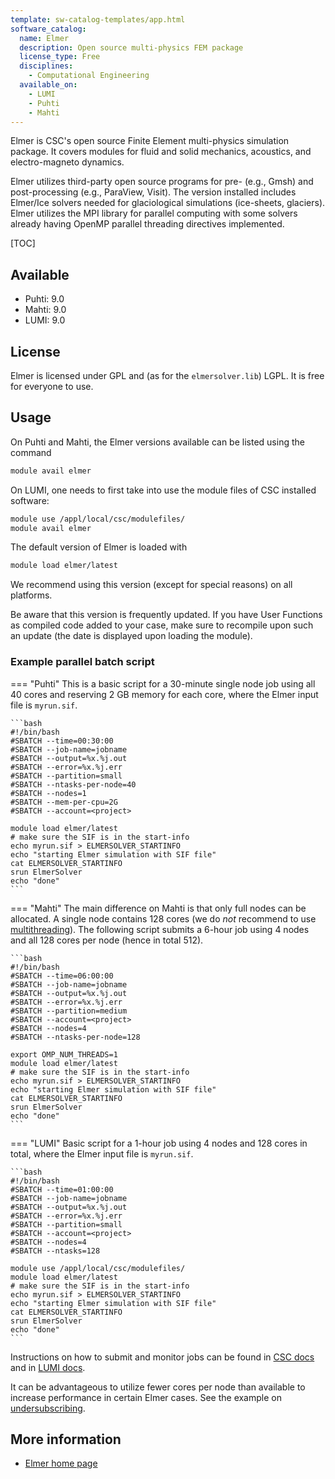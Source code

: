 ```yaml
---
template: sw-catalog-templates/app.html
software_catalog:
  name: Elmer
  description: Open source multi-physics FEM package
  license_type: Free
  disciplines:
    - Computational Engineering
  available_on:
    - LUMI
    - Puhti
    - Mahti
---
```


Elmer is CSC's open source Finite Element multi-physics simulation package. It covers modules for fluid and solid mechanics,
acoustics, and electro-magneto dynamics.

Elmer utilizes third-party open source programs for pre- (e.g., Gmsh) and post-processing (e.g., ParaView, Visit).
The version installed includes Elmer/Ice solvers needed for glaciological simulations (ice-sheets, glaciers).
Elmer utilizes the MPI library for parallel computing with some solvers already having OpenMP parallel threading
directives implemented.

[TOC]

## Available

- Puhti: 9.0
- Mahti: 9.0
- LUMI: 9.0

## License

Elmer is licensed under GPL and (as for the `elmersolver.lib`) LGPL. It is free for everyone to use.

## Usage

On Puhti and Mahti, the Elmer versions available can be listed using the command

```bash
module avail elmer
```

On LUMI, one needs to first take into use the module files of CSC installed software:

```bash
module use /appl/local/csc/modulefiles/
module avail elmer
```

The default version of Elmer is loaded with

```bash
module load elmer/latest
```

We recommend using this version (except for special reasons) on all platforms.

Be aware that this version is frequently updated. If you have User Functions as compiled code added to your case, make sure to recompile upon such an update (the date is displayed upon loading the module).

### Example parallel batch script

=== "Puhti"
    This is a basic script for a 30-minute single node job using all 40 cores and reserving 2 GB memory for each core, where the Elmer input file is `myrun.sif`.

    ```bash
    #!/bin/bash 
    #SBATCH --time=00:30:00
    #SBATCH --job-name=jobname
    #SBATCH --output=%x.%j.out
    #SBATCH --error=%x.%j.err
    #SBATCH --partition=small
    #SBATCH --ntasks-per-node=40
    #SBATCH --nodes=1
    #SBATCH --mem-per-cpu=2G
    #SBATCH --account=<project>

    module load elmer/latest
    # make sure the SIF is in the start-info
    echo myrun.sif > ELMERSOLVER_STARTINFO
    echo "starting Elmer simulation with SIF file"
    cat ELMERSOLVER_STARTINFO
    srun ElmerSolver
    echo "done"
    ```

=== "Mahti"
    The main difference on Mahti is that only full nodes can be allocated. A single node contains 128 cores (we do _not_ recommend to use [multithreading](../computing/running/creating-job-scripts-mahti.md#hybrid-batch-jobs-with-simultaneous-multithreading-smt)). The following script submits a 6-hour job using 4 nodes and all 128 cores per node (hence in total 512).

    ```bash
    #!/bin/bash 
    #SBATCH --time=06:00:00
    #SBATCH --job-name=jobname
    #SBATCH --output=%x.%j.out
    #SBATCH --error=%x.%j.err
    #SBATCH --partition=medium
    #SBATCH --account=<project>
    #SBATCH --nodes=4
    #SBATCH --ntasks-per-node=128

    export OMP_NUM_THREADS=1
    module load elmer/latest
    # make sure the SIF is in the start-info
    echo myrun.sif > ELMERSOLVER_STARTINFO
    echo "starting Elmer simulation with SIF file"
    cat ELMERSOLVER_STARTINFO
    srun ElmerSolver
    echo "done"
    ```

=== "LUMI"
    Basic script for a 1-hour job using 4 nodes and 128 cores in total, where the Elmer input file is `myrun.sif`.

    ```bash
    #!/bin/bash 
    #SBATCH --time=01:00:00
    #SBATCH --job-name=jobname
    #SBATCH --output=%x.%j.out
    #SBATCH --error=%x.%j.err
    #SBATCH --partition=small
    #SBATCH --account=<project>
    #SBATCH --nodes=4
    #SBATCH --ntasks=128

    module use /appl/local/csc/modulefiles/
    module load elmer/latest
    # make sure the SIF is in the start-info
    echo myrun.sif > ELMERSOLVER_STARTINFO
    echo "starting Elmer simulation with SIF file"
    cat ELMERSOLVER_STARTINFO
    srun ElmerSolver
    echo "done"
    ```    

Instructions on how to submit and monitor jobs can be found in [CSC docs](../computing/running/submitting-jobs.md) and in [LUMI docs](https://docs.lumi-supercomputer.eu/runjobs/scheduled-jobs/slurm-quickstart/).

It can be advantageous to utilize fewer cores per node than available to increase performance in certain Elmer cases. See the example on [undersubscribing](../computing/running/creating-job-scripts-mahti.md#undersubscribing-nodes).

## More information

- [Elmer home page](https://www.elmerfem.org)
